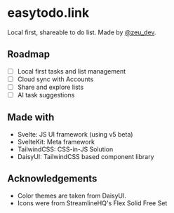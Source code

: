 # easytodo.link

Local first, shareable to do list. Made by [@zeu_dev](https://twitter.com/zeu_dev).

## Roadmap

- [ ] Local first tasks and list management
- [ ] Cloud sync with Accounts
- [ ] Share and explore lists
- [ ] AI task suggestions

## Made with

- Svelte: JS UI framework (using v5 beta)
- SvelteKit: Meta framework
- TailwindCSS: CSS-in-JS Solution
- DaisyUI: TailwindCSS based component library

## Acknowledgements

- Color themes are taken from DaisyUI.
- Icons were from StreamlineHQ's Flex Solid Free Set

